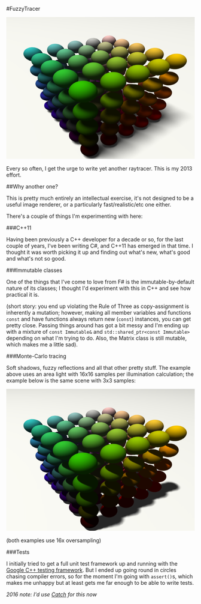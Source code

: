 #FuzzyTracer

![Small example](https://raw.githubusercontent.com/cawhitworth/fuzzytracer/master/Examples/colourcube.png)

Every so often, I get the urge to write yet another raytracer. This is my 2013
effort.

##Why another one?

This is pretty much entirely an intellectual exercise, it's not designed to be
a useful image renderer, or a particularly fast/realistic/etc one either.

There's a couple of things I'm experimenting with here:

###C++11

Having been previously a C++ developer for a decade or so, for the last couple
of years, I've been writing C#, and C++11 has emerged in that time. I thought
it was worth picking it up and finding out what's new, what's good and what's
not so good.

###Immutable classes

One of the things that I've come to love from F# is the immutable-by-default
nature of its classes; I thought I'd experiment with this in C++ and see how
practical it is.

(short story: you end up violating the Rule of Three as copy-assignment is
inherently a mutation; however, making all member variables and functions
`const` and have functions always return new (`const`) instances, you can get
pretty close. Passing things around has got a bit messy and I'm ending up with
a mixture of `const Immutable&` and `std::shared_ptr<const Immutable>`
depending on what I'm trying to do. Also, the Matrix class is still mutable,
which makes me a little sad).

###Monte-Carlo tracing

Soft shadows, fuzzy reflections and all that other pretty stuff. The example
above uses an area light with 16x16 samples per illumination calculation;
the example below is the same scene with 3x3 samples:

![Small, lower-quality example](https://raw.githubusercontent.com/cawhitworth/fuzzytracer/master/Examples/colourcube_lo.png)

(both examples use 16x oversampling)

###Tests

I initially tried to get a full unit test framework up and running with the
[Google C++ testing framework](https://code.google.com/p/googletest/). But I
ended up going round in circles chasing compiler errors, so for the moment I'm
going with `assert()`s, which makes me unhappy but at least gets me far enough
to be able to write tests.

*2016 note: I'd use [Catch](https://github.com/philsquared/Catch) for this now*
